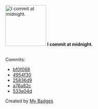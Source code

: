 <img src="https://github.com/my-badges/my-badges/blob/master/src/all-badges/time-of-commit/midnight-commits.png?raw=true" alt="I commit at midnight." title="I commit at midnight." width="128">
<strong>I commit at midnight.</strong>
<br><br>

Commits:

- <a href="https://github.com/JarredAllen/advent-of-code-2022/commit/bf0f068321a674034305939e99a511f4250d7550">bf0f068</a>
- <a href="https://github.com/JarredAllen/number-theory-programs/commit/4954f3020ca06bd0b211c2b28d81944f8702d768">4954f30</a>
- <a href="https://github.com/JarredAllen/pokemon-kernel-device/commit/25836d92998635c6ed27d0a3c675602f164edb11">25836d9</a>
- <a href="https://github.com/JarredAllen/pokemon-kernel-device/commit/a76a82ce1978b8929bc92b6520469ebaf9f32211">a76a82c</a>
- <a href="https://github.com/JarredAllen/AutomatedGradesChecker/commit/533e04d8060e7405789f891698650fc97ebd6f51">533e04d</a>


Created by <a href="https://github.com/my-badges/my-badges">My Badges</a>
